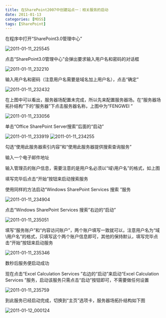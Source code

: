 ```yaml
---
title: 在SharePoint2007中创建站点一：相关服务的启动
date: 2011-01-13
categories: [MOSS]
tags: [SharePoint]
---
```


在程序中打开“SharePoint3.0管理中心”

![2011-01-11_225545](http://fwhyy.com/img/post/2011-01-11_225545.gif)

点击“SharePoint3.0管理中心”会弹出要求输入用户名和密码的对话框

![2011-01-11_232210](http://fwhyy.com/img/post/2011-01-11_232210.gif)

输入用户名和密码（注意用户名需要是域名加上用户名），点击“确定”

![2011-01-11_232432](http://fwhyy.com/img/post/2011-01-11_232432.gif)

在上图中可以看出，服务器场配置未完成，所以先来配置服务器场。在“服务器场拓扑结构”下的“服务器”下点击服务器名称，上图中为“FENGWEI ”

![2011-01-11_233056](http://fwhyy.com/img/post/2011-01-11_233056.gif)

单击“Office SharePoint Server搜索”后面的“启动”

![2011-01-11_233919](http://fwhyy.com/img/post/2011-01-11_233919.gif)
![2011-01-11_234255](http://fwhyy.com/img/post/2011-01-11_234255.gif)

勾选“使用此服务器索引内容”和“使用此服务器提供搜索查询服务”

输入一个电子邮件地址

输入管理员的账户信息，需要注意的是用户名必须以“域\用户名”的格式，如上图

填写完毕后点击“开始”按钮来启动搜索服务

使用同样的方法启动“Windows SharePoint Services 搜索 ”服务

![2011-01-11_234904](http://fwhyy.com/img/post/2011-01-11_234904.gif)

点击“Windows SharePoint Services 搜索”右边的“启动”

![2011-01-11_235051](http://fwhyy.com/img/post/2011-01-11_235051.gif)

填写“服务账户”和“内容访问账户”，两个账户填写一致就可以，注意用户名为“域\用户名”的格式，只填写这个两个账户信息即可，其他的保持默认，填写完毕点击“开始”按钮来启动服务

![2011-01-11_235346](http://fwhyy.com/img/post/2011-01-11_235346.gif)

数秒后服务便启动成功

现在点击“Excel Calculation Services ”右边的“启动”来启动“Excel Calculation Services  ”服务，启动该服务只需点击“启动”按钮即可，不需要做任何设置

![2011-01-11_235759](http://fwhyy.com/img/post/2011-01-11_235759.gif)

到此服务已经启动完成，切换到“主页”选项卡，服务器场拓扑结构如下图

![2011-01-12_000124](http://fwhyy.com/img/post/2011-01-12_000124.gif)


